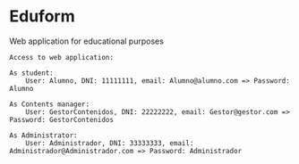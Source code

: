 # Eduform
Web application for educational purposes


    Access to web application:

    As student:
        User: Alumno, DNI: 11111111, email: Alumno@alumno.com => Password: Alumno

    As Contents manager:
        User: GestorContenidos, DNI: 22222222, email: Gestor@gestor.com => Password: GestorContenidos

    As Administrator:
        User: Administrador, DNI: 33333333, email: Administrador@Administrador.com => Password: Administrador
